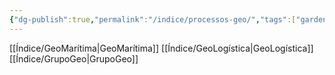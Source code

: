```yaml
---
{"dg-publish":true,"permalink":"/indice/processos-geo/","tags":["gardenEntry"]}
---
```






[[Índice/GeoMarítima\|GeoMarítima]]
[[Índice/GeoLogística\|GeoLogística]]
[[Índice/GrupoGeo\|GrupoGeo]]

